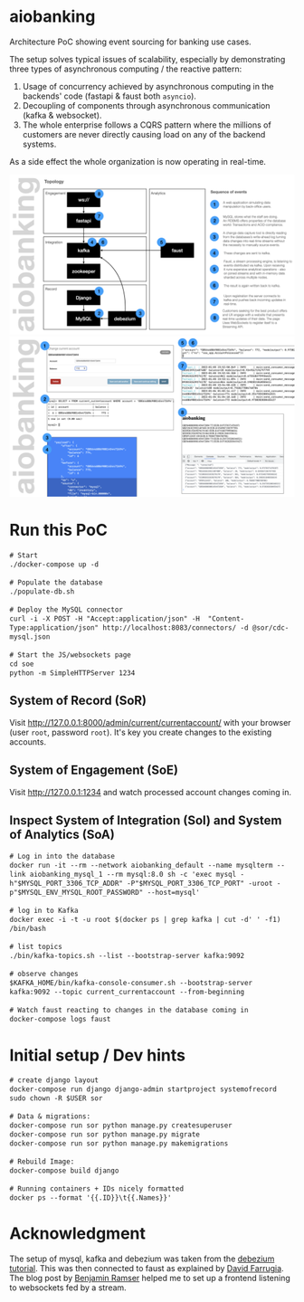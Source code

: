 # aiobanking
Architecture PoC showing event sourcing for banking use cases.

The setup solves typical issues of scalability, 
especially by demonstrating three types of 
asynchronous computing / the reactive pattern:

1. Usage of concurrency achieved by asynchronous
computing in the backends' code (fastapi & faust both `asyncio`).
2. Decoupling of components through asynchronous communication (kafka & websocket).
3. The whole enterprise follows a CQRS pattern
where the millions of customers are never directly causing
load on any of the backend systems.

As a side effect the whole organization is now
operating in real-time.

![](docs/aiobanking.png)
![](docs/aiobanking.screenshots.png)

# Run this PoC
```
# Start
./docker-compose up -d

# Populate the database
./populate-db.sh

# Deploy the MySQL connector
curl -i -X POST -H "Accept:application/json" -H  "Content-Type:application/json" http://localhost:8083/connectors/ -d @sor/cdc-mysql.json

# Start the JS/websockets page
cd soe
python -m SimpleHTTPServer 1234
```
## System of Record (SoR)

Visit http://127.0.0.1:8000/admin/current/currentaccount/ with
your browser (user `root`, password `root`). It's key you create
changes to the existing accounts.

## System of Engagement (SoE)

Visit http://127.0.0.1:1234 and watch processed account changes
coming in.

## Inspect System of Integration (SoI) and System of Analytics (SoA)
```
# Log in into the database
docker run -it --rm --network aiobanking_default --name mysqlterm --link aiobanking_mysql_1 --rm mysql:8.0 sh -c 'exec mysql -h"$MYSQL_PORT_3306_TCP_ADDR" -P"$MYSQL_PORT_3306_TCP_PORT" -uroot -p"$MYSQL_ENV_MYSQL_ROOT_PASSWORD" --host=mysql' 

# log in to Kafka
docker exec -i -t -u root $(docker ps | grep kafka | cut -d' ' -f1) /bin/bash

# list topics
./bin/kafka-topics.sh --list --bootstrap-server kafka:9092

# observe changes
$KAFKA_HOME/bin/kafka-console-consumer.sh --bootstrap-server kafka:9092 --topic current_currentaccount --from-beginning

# Watch faust reacting to changes in the database coming in
docker-compose logs faust
```


# Initial setup / Dev hints

```
# create django layout
docker-compose run django django-admin startproject systemofrecord
sudo chown -R $USER sor

# Data & migrations:
docker-compose run sor python manage.py createsuperuser
docker-compose run sor python manage.py migrate
docker-compose run sor python manage.py makemigrations

# Rebuild Image:
docker-compose build django

# Running containers + IDs nicely formatted
docker ps --format '{{.ID}}\t{{.Names}}'
```




# Acknowledgment
The setup of mysql, kafka and debezium was taken from the [debezium tutorial](https://debezium.io/documentation/reference/1.8/tutorial.html). This was then connected to faust as explained by [David Farrugia](https://towardsdatascience.com/introduction-to-kafka-stream-processing-in-python-e30d34bf3a12). The blog post by
[Benjamin Ramser](https://iwpnd.pw/articles/2020-03/apache-kafka-fastapi-geostream) helped me to set up a frontend listening to websockets fed by a stream.